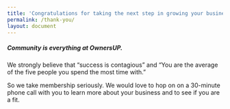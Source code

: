 ```yaml
---
title: 'Congratulations for taking the next step in growing your business!'
permalink: /thank-you/
layout: document
---
```



##### Community is everything at OwnersUP.&nbsp;

We strongly believe that “success is contagious” and “You are the average of the five people you spend the most time with.”

So we take membership seriously. We would love to hop on on a 30-minute phone call with you to learn more about your business and to see if you are a fit.

<script src="https://bookme.name/js/booklikeaboss.embed.js?i=337&amp;h=y7Ei0nkpW30h4579bAzAloBwYsxdD8DTs7DARFK9RMUpsxREy9ZCLGm1zF6m" async=""></script>